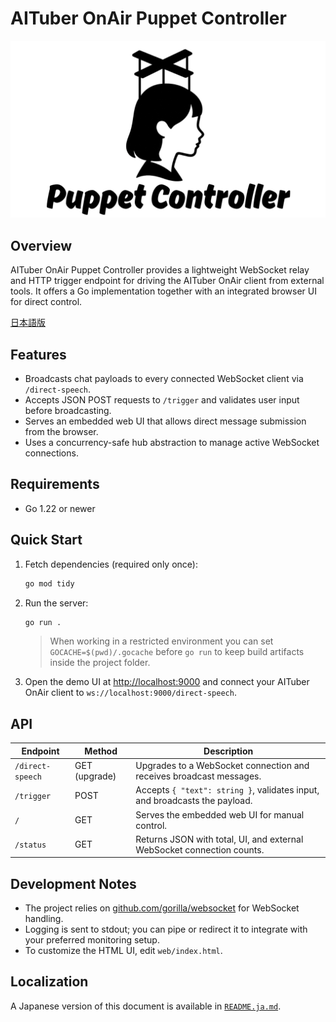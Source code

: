 # AITuber OnAir Puppet Controller

![AITuber OnAir Puppet Controller Logo](logo/aituber-onair-puppet-controller_logo.png)

## Overview
AITuber OnAir Puppet Controller provides a lightweight WebSocket relay and HTTP trigger endpoint for driving the AITuber OnAir client from external tools. It offers a Go implementation together with an integrated browser UI for direct control.

[日本語版](./README.ja.md)

## Features
- Broadcasts chat payloads to every connected WebSocket client via `/direct-speech`.
- Accepts JSON POST requests to `/trigger` and validates user input before broadcasting.
- Serves an embedded web UI that allows direct message submission from the browser.
- Uses a concurrency-safe hub abstraction to manage active WebSocket connections.

## Requirements
- Go 1.22 or newer

## Quick Start
1. Fetch dependencies (required only once):
   ```bash
   go mod tidy
   ```
2. Run the server:
   ```bash
   go run .
   ```
   > When working in a restricted environment you can set `GOCACHE=$(pwd)/.gocache` before `go run` to keep build artifacts inside the project folder.
3. Open the demo UI at [http://localhost:9000](http://localhost:9000) and connect your AITuber OnAir client to `ws://localhost:9000/direct-speech`.

## API
| Endpoint | Method | Description |
| --- | --- | --- |
| `/direct-speech` | GET (upgrade) | Upgrades to a WebSocket connection and receives broadcast messages. |
| `/trigger` | POST | Accepts `{ "text": string }`, validates input, and broadcasts the payload. |
| `/` | GET | Serves the embedded web UI for manual control. |
| `/status` | GET | Returns JSON with total, UI, and external WebSocket connection counts. |

## Development Notes
- The project relies on [github.com/gorilla/websocket](https://github.com/gorilla/websocket) for WebSocket handling.
- Logging is sent to stdout; you can pipe or redirect it to integrate with your preferred monitoring setup.
- To customize the HTML UI, edit `web/index.html`.

## Localization
A Japanese version of this document is available in [`README.ja.md`](README.ja.md).
